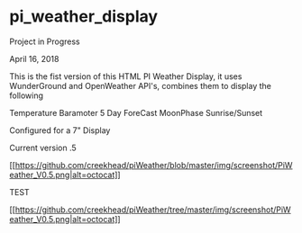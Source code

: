 # pi_weather_display

Project in Progress

April 16, 2018

This is the fist version of this HTML PI Weather Display, it uses WunderGround and OpenWeather API's, combines them to display the following

Temperature
Baramoter
5 Day ForeCast
MoonPhase
Sunrise/Sunset

Configured for a 7" Display

Current version .5<br>

[[https://github.com/creekhead/piWeather/blob/master/img/screenshot/PiWeather_V0.5.png|alt=octocat]]

TEST

[[https://github.com/creekhead/piWeather/tree/master/img/screenshot/PiWeather_V0.5.png|alt=octocat]]
